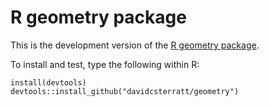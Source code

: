 # R geometry package
This is the development version of the [R geometry package](http://geometry.r-forge.r-project.org/).

To install and test, type the following within R:
```
install(devtools)
devtools::install_github("davidcsterratt/geometry")
```
